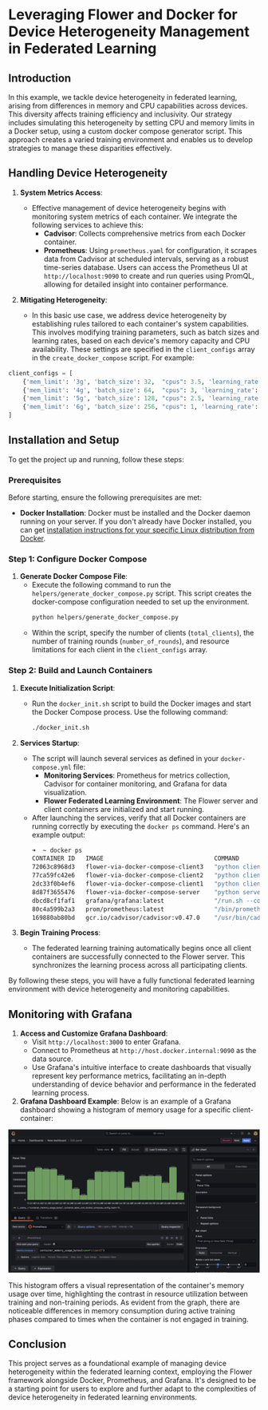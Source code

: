 # Leveraging Flower and Docker for  Device Heterogeneity Management in Federated Learning


## Introduction
In this example, we tackle device heterogeneity in federated learning, arising from differences in memory and CPU capabilities across devices. This diversity affects training efficiency and inclusivity. Our strategy includes simulating this heterogeneity by setting CPU and memory limits in a Docker setup, using a custom docker compose generator script. This approach creates a varied training environment and enables us to develop strategies to manage these disparities effectively.


## Handling Device Heterogeneity
1. **System Metrics Access**:
   - Effective management of device heterogeneity begins with monitoring system metrics of each container. We integrate the following services to achieve this:
     - **Cadvisor**: Collects comprehensive metrics from each Docker container.
     - **Prometheus**: Using `prometheus.yaml` for configuration, it scrapes data from Cadvisor at scheduled intervals, serving as a robust time-series database. Users can access the Prometheus UI at `http://localhost:9090` to create and run queries using PromQL, allowing for detailed insight into container performance.

2. **Mitigating Heterogeneity**:
   - In this basic use case, we address device heterogeneity by establishing rules tailored to each container's system capabilities. This involves modifying training parameters, such as batch sizes and learning rates, based on each device's memory capacity and CPU availability. These settings are specified in the `client_configs` array in the `create_docker_compose` script. For example:

```python
client_configs = [
    {'mem_limit': '3g', 'batch_size': 32,  "cpus": 3.5, 'learning_rate': 0.001},
    {'mem_limit': '4g', 'batch_size': 64,  "cpus": 3, 'learning_rate': 0.02},
    {'mem_limit': '5g', 'batch_size': 128, "cpus": 2.5, 'learning_rate': 0.09},
    {'mem_limit': '6g', 'batch_size': 256, "cpus": 1, 'learning_rate': 0.15}
]
```


## Installation and Setup
To get the project up and running, follow these steps:

### Prerequisites
Before starting, ensure the following prerequisites are met:

- **Docker Installation**: Docker must be installed and the Docker daemon running on your server. If you don't already have Docker installed, you can get [installation instructions for your specific Linux distribution from Docker](https://docs.docker.com/engine/install/).


### Step 1: Configure Docker Compose
1. **Generate Docker Compose File**: 
   - Execute the following command to run the `helpers/generate_docker_compose.py` script. This script creates the docker-compose configuration needed to set up the environment.
     ```bash
     python helpers/generate_docker_compose.py
     ```
   - Within the script, specify the number of clients (`total_clients`), the number of training rounds (`number_of_rounds`), and resource limitations for each client in the `client_configs` array.

### Step 2: Build and Launch Containers
1. **Execute Initialization Script**: 
   - Run the `docker_init.sh` script to build the Docker images and start the Docker Compose process. Use the following command:
     ```bash
     ./docker_init.sh
     ```
   
2. **Services Startup**: 
   - The script will launch several services as defined in your `docker-compose.yml` file:
     - **Monitoring Services**: Prometheus for metrics collection, Cadvisor for container monitoring, and Grafana for data visualization.
     - **Flower Federated Learning Environment**: The Flower server and client containers are initialized and start running.
   - After launching the services, verify that all Docker containers are running correctly by executing the `docker ps` command. Here's an example output:
     ```bash
     ➜  ~ docker ps
     CONTAINER ID   IMAGE                               COMMAND                  CREATED          STATUS                   PORTS                                            NAMES
     72063c8968d3   flower-via-docker-compose-client3   "python client.py --…"   12 minutes ago   Up 13 seconds            0.0.0.0:6003->6003/tcp                           client3
     77ca59fc42e6   flower-via-docker-compose-client2   "python client.py --…"   12 minutes ago   Up 13 seconds            0.0.0.0:6002->6002/tcp                           client2
     2dc33f0b4ef6   flower-via-docker-compose-client1   "python client.py --…"   12 minutes ago   Up 13 seconds            0.0.0.0:6001->6001/tcp                           client1
     8d87f3655476   flower-via-docker-compose-server    "python server.py --…"   12 minutes ago   Up 13 seconds            0.0.0.0:6000->6000/tcp, 0.0.0.0:8265->8265/tcp   server
     dbcd8cf1faf1   grafana/grafana:latest              "/run.sh --config=/e…"   12 minutes ago   Up 5 minutes             0.0.0.0:3000->3000/tcp                           grafana
     80c4a599b2a3   prom/prometheus:latest              "/bin/prometheus --c…"   12 minutes ago   Up 5 minutes             0.0.0.0:9090->9090/tcp                           prometheus
     169880ab80bd   gcr.io/cadvisor/cadvisor:v0.47.0    "/usr/bin/cadvisor -…"   12 minutes ago   Up 5 minutes (healthy)   0.0.0.0:8080->8080/tcp                           cadvisor
     ```

3. **Begin Training Process**: 
   - The federated learning training automatically begins once all client containers are successfully connected to the Flower server. This synchronizes the learning process across all participating clients.

By following these steps, you will have a fully functional federated learning environment with device heterogeneity and monitoring capabilities.



## Monitoring with Grafana
1. **Access and Customize Grafana Dashboard**:
   - Visit `http://localhost:3000` to enter Grafana.
   - Connect to Prometheus at `http://host.docker.internal:9090` as the data source.
   - Use Grafana's intuitive interface to create dashboards that visually represent key performance metrics, facilitating an in-depth understanding of device behavior and performance in the federated learning process.
2. **Grafana Dashboard Example**:
Below is an example of a Grafana dashboard showing a histogram of memory usage for a specific client-container:


<img src="public/grafana-memory-usage.png" alt="Grafana Memory Usage Histogram" width="600"/>


This histogram offers a visual representation of the container's memory usage over time, highlighting the contrast in resource utilization between training and non-training periods. As evident from the graph, there are noticeable differences in memory consumption during active training phases compared to times when the container is not engaged in training.

## Conclusion
This project serves as a foundational example of managing device heterogeneity within the federated learning context, employing the Flower framework alongside Docker, Prometheus, and Grafana. It's designed to be a starting point for users to explore and further adapt to the complexities of device heterogeneity in federated learning environments.
